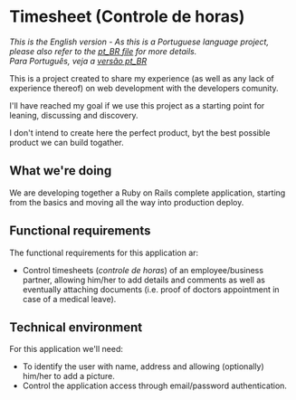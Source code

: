 # Timesheet (Controle de horas)

*This is the English version - As this is a Portuguese language project, 
please also refer to the [pt_BR file](README.pt_BR.md) for more details.<br>
Para Português, veja a [versão pt_BR](README.pt_BR.md)*

This is a project created to share my experience (as well as any lack of experience thereof) on web development with the developers comunity.

I'll have reached my goal if we use this project as a starting point for leaning, discussing and discovery.

I don't intend to create here the perfect product, byt the best possible product we can build togather. 

## What we're doing

We are developing together a Ruby on Rails complete application, starting from the basics and moving all the way into production deploy.

## Functional requirements

The functional requirements for this application ar:
* Control timesheets (*controle de horas*) of an employee/business partner, allowing him/her to add details and comments as well as eventually attaching documents (i.e. proof of doctors appointment in case of a medical leave).

## Technical environment

For this application we'll need:
* To identify the user with name, address and allowing (optionally) him/her to add a picture.
* Control the application access through email/password authentication.
